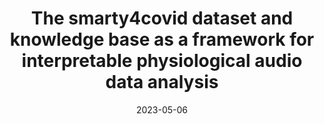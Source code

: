 ---
title: "The smarty4covid dataset and knowledge base as a framework for interpretable physiological audio data analysis"

authors:
- Konstantia Zarkogianni
- Edmund Dervakos
- George Filandrianos
- Theofanis Ganitidis
- Vasiliki Gkatzou
- Aikaterini Sakagianni
- Raghu Raghavendra
- C. L. Max Nikias
- Giorgos Stamou
- Konstantina S. Nikita 

date: "2023-05-06"

publication: "Nature - Scientific Data"

links:
    pdf: https://www.nature.com/articles/s41597-023-02646-6
---